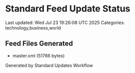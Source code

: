 # Standard Feed Update Status
Last updated: Wed Jul 23 19:26:08 UTC 2025
Categories: technology,business,world

## Feed Files Generated
- master.xml (51766 bytes)

Generated by Standard Updates Workflow
